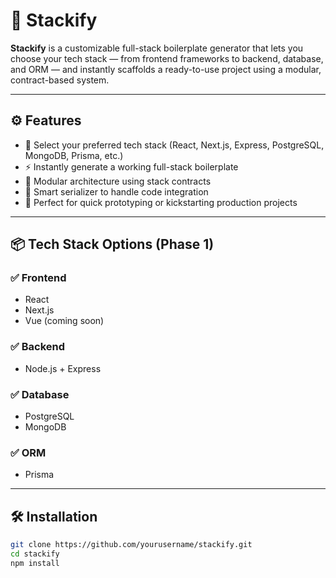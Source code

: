 # 🚀 Stackify

**Stackify** is a customizable full-stack boilerplate generator that lets you choose your tech stack — from frontend frameworks to backend, database, and ORM — and instantly scaffolds a ready-to-use project using a modular, contract-based system.

---

## ⚙️ Features

- 🔧 Select your preferred tech stack (React, Next.js, Express, PostgreSQL, MongoDB, Prisma, etc.)
- ⚡ Instantly generate a working full-stack boilerplate
- 🧩 Modular architecture using stack contracts
- 📝 Smart serializer to handle code integration
- 🚀 Perfect for quick prototyping or kickstarting production projects

---

## 📦 Tech Stack Options (Phase 1)

### ✅ Frontend
- React
- Next.js
- Vue (coming soon)

### ✅ Backend
- Node.js + Express

### ✅ Database
- PostgreSQL
- MongoDB

### ✅ ORM
- Prisma

---

## 🛠️ Installation

```bash
git clone https://github.com/yourusername/stackify.git
cd stackify
npm install
